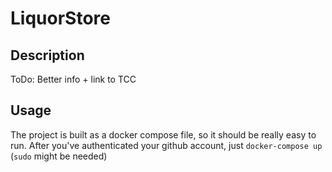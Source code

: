 # LiquorStore

## Description

ToDo: Better info + link to TCC

## Usage

The project is built as a docker compose file, so it should be really easy to run. After you've authenticated your github account, just `docker-compose up` (`sudo` might be needed)
